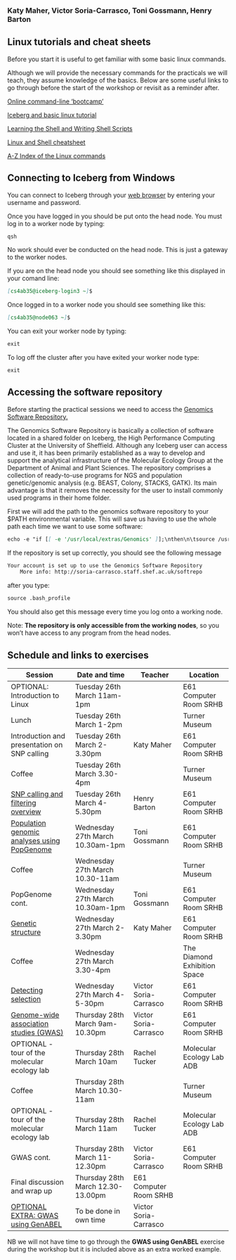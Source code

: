 ### Katy Maher, Victor Soria-Carrasco, Toni Gossmann, Henry Barton

## Linux tutorials and cheat sheets
Before you start it is useful to get familiar with some basic linux commands.

Although we will provide the necessary commands for the practicals we will teach, they assume knowledge of the basics. Below are some useful links to go through before the start of the workshop or revisit as a reminder after. 

[Online command-line ‘bootcamp’](http://rik.smith-unna.com/command_line_bootcamp/?id=g4gaphxtmz4)

[Iceberg and basic linux tutorial](http://openwetware.org/wiki/Butlin:Unix_for_Bioinformatics_-_basic_tutorial)

[Learning the Shell and Writing Shell Scripts](http://linuxcommand.org/lc3_learning_the_shell.php)

[Linux and Shell cheatsheet](http://rcg.group.shef.ac.uk/courses/linux/shell-cheatsheet.html)

[A-Z Index of the Linux commands](http://ss64.com/bash/)


## Connecting to Iceberg from Windows

You can connect to Iceberg through your [web browser](https://myapps.shef.ac.uk/sgd/index.jsp?langSelected=en&SGD_Token=Epc6zWBl1mzYDM~hmN3q51gRAYIEkWvf) by entering your username and password.

Once you have logged in you should be put onto the head node. You must log in to a worker node by typing:

```markdown
qsh
```

No work should ever be conducted on the head node. This is just a gateway to the worker nodes. 

If you are on the head node you should see something like this displayed in your comand line:

```markdown
[cs4ab35@iceberg-login3 ~]$
```

Once logged in to a worker node you should see something like this:

```markdown
[cs4ab35@node063 ~]$
```

You can exit your worker node by typing:

```markdown
exit
```

To log off the cluster after you have exited your worker node type:

```markdown
exit
```

## Accessing the software repository 

Before starting the practical sessions we need to access the [Genomics Software Repository.](http://soria-carrasco.staff.shef.ac.uk/softrepo/)

The Genomics Software Repository is basically a collection of software located in a shared folder on Iceberg, the High Performance Computing Cluster at the University of Sheffield. Although any Iceberg user can access and use it, it has been primarily established as a way to develop and support the analytical infrastructure of the Molecular Ecology Group at the Department of Animal and Plant Sciences. The repository comprises a collection of ready-to-use programs for NGS and population genetic/genomic analysis (e.g. BEAST, Colony, STACKS, GATK). Its main advantage is that it removes the necessity for the user to install commonly used programs in their home folder.

First we will add the path to the genomics software repository to your $PATH environmental variable. This will save us having to use the whole path each time we want to use some software:

```markdown
echo -e "if [[ -e '/usr/local/extras/Genomics' ]];\nthen\n\tsource /usr/local/extras/Genomics/.bashrc\nfi" >> $HOME/.bash_profile

```

If the repository is set up correctly, you should see the following message 
```markdown
Your account is set up to use the Genomics Software Repository
    More info: http://soria-carrasco.staff.shef.ac.uk/softrepo
```
after you type:

```markdown
source .bash_profile
```

You should also get this message every time you log onto a working node.

Note: **The repository is only accessible from the working nodes**, so you won’t have access
to any program from the head nodes.


## Schedule and links to exercises

|Session|Date and time|Teacher|Location|
|---|---|---|---|
|OPTIONAL: Introduction to Linux|Tuesday 26th March 11am-1pm||E61 Computer Room SRHB|
|Lunch|Tuesday 26th March 1-2pm||Turner Museum|
|Introduction and presentation on SNP calling|Tuesday 26th March 2-3.30pm|Katy Maher|E61 Computer Room SRHB|
|Coffee|Tuesday 26th March 3.30-4pm||Turner Museum|
|[SNP calling and filtering overview](https://henryjuho.github.io/uspopgen/)|Tuesday 26th March 4-5.30pm|Henry Barton|E61 Computer Room SRHB|
|[Population genomic analyses using PopGenome](http://tonig-evo.github.io/workshop-popgenome/)|Wednesday 27th March 10.30am-1pm|Toni Gossmann|E61 Computer Room SRHB|
|Coffee|Wednesday 27th March 10.30-11am||Turner Museum|
|PopGenome cont.|Wednesday 27th March 10.30am-1pm|Toni Gossmann|E61 Computer Room SRHB|
|[Genetic structure](https://khmaher.github.io/popgenomicsworkshop-structure)|Wednesday 27th March 2-3.30pm|Katy Maher|E61 Computer Room SRHB|
|Coffee|Wednesday 27th March 3.30-4pm||The Diamond Exhibition Space|
|[Detecting selection](https://visoca.github.io/popgenomworkshop-hmm/)|Wednesday 27th March 4-5-30pm|Victor Soria-Carrasco|E61 Computer Room SRHB|
|[Genome-wide association studies (GWAS)](https://visoca.github.io/popgenomworkshop-gwas_gemma)|Thursday 28th March 9am-10.30pm|Victor Soria-Carrasco|E61 Computer Room SRHB|
|OPTIONAL - tour of the molecular ecology lab|Thursday 28th March 10am|Rachel Tucker|Molecular Ecology Lab ADB|
|Coffee|Thursday 28th March 10.30-11am||Turner Museum|
|OPTIONAL - tour of the molecular ecology lab|Thursday 28th March 11am|Rachel Tucker|Molecular Ecology Lab ADB|
|GWAS cont.|Thursday 28th March 11-12.30pm|Victor Soria-Carrasco|E61 Computer Room SRHB|
|Final discussion and wrap up|Thursday 28th March 12.30-13.00pm|E61 Computer Room SRHB|
|[OPTIONAL EXTRA: GWAS using GenABEL](https://github.com/mestocks/gwas-workshop)|To be done in own time|Victor Soria-Carrasco||

NB we will not have time to go through the **GWAS using GenABEL** exercise during the workshop but it is included above as an extra worked example.


